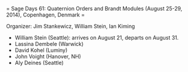 = Sage Days 61: Quaternion Orders and Brandt Modules (August 25-29, 2014), Copenhagen, Denmark =

Organizer: Jim Stankewicz, William Stein, Ian Kiming


 * William Stein (Seattle): arrives on August 21, departs on August 31.
 * Lassina Dembele (Warwick)
 * David Kohel (Luminy)
 * John Voight (Hanover, NH)
 * Aly Deines (Seattle)


 
